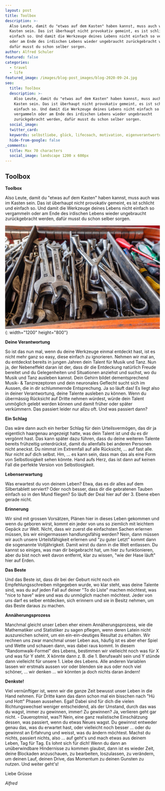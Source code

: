 ```yaml
---
layout: post
title: Toolbox
description: >-
  Also Leute, damit du "etwas auf dem Kasten" haben kannst, muss auch was im
  Kasten sein. Das ist überhaupt nicht provokativ gemeint, es ist schlicht und
  einfach so. Und damit die Werkzeuge deines Lebens nicht einfach so vergammeln
  oder am Ende des irdischen Lebens wieder ungebraucht zurückgebracht werden,
  dafür musst du schon selber sorgen.
author: Alfred Schuler
featured: false
categories:
  - travel
  - life
featured_image: /images/blog-post_images/blog-2020-09-24.jpg
seo:
  title: Toolbox
  description: >-
    Also Leute, damit du "etwas auf dem Kasten" haben kannst, muss auch was im
    Kasten sein. Das ist überhaupt nicht provokativ gemeint, es ist schlicht und
    einfach so. Und damit die Werkzeuge deines Lebens nicht einfach so
    vergammeln oder am Ende des irdischen Lebens wieder ungebraucht
    zurückgebracht werden, dafür musst du schon selber sorgen.
  social_image:
  twitter_card:
  keywords: selbstliebe, glück, lifecoach, motivation, eigenverantwortung, philosophie
  hide-from-google: false
_comments:
  title: Max 70 characters
  social_image: landscape 1200 x 600px
---
```

## Toolbox

**Toolbox**

Also Leute, damit du "etwas auf dem Kasten" haben kannst, muss auch was im Kasten sein. Das ist überhaupt nicht provokativ gemeint, es ist schlicht und einfach so. Und damit die Werkzeuge deines Lebens nicht einfach so vergammeln oder am Ende des irdischen Lebens wieder ungebraucht zurückgebracht werden, dafür musst du schon selber sorgen.

![](/images/blog-post_images/blog-2020-09-24.jpg){: width="1200" height="800"}

**Deine Verantwortung**

So ist das nun mal, wenn du deine Werkzeuge einmal entdeckt hast, ist es nicht mehr ganz so easy, diese einfach zu ignorieren. Nehmen wir mal an, du entdeckst bereits in jungen Jahren dein Talent für Musik und Tanz. Nun ja, der Nebeneffekt daran ist der, dass dir die Entdeckung natürlich Freude bereitet und du Gelegenheiten und Situationen anziehst und suchst, wo du Musik und Tanz ausleben kannst. Dein Gehirn bildet dementsprechend Musik- & Tanzrezeptoren und dein neuronales Geflecht sucht sich im Aussen, die in dir schlummernde Entsprechung. Ja so läuft das\! Es liegt also in deiner Verantwortung, deine Talente ausleben zu können. Wenn du übermässig Rücksicht auf Dritte nehmen würdest, würde dein Talent unmöglich gelebt werden können und damit früher oder später verkümmern. Das passiert leider nur allzu oft. Und was passiert dann?

**Ein Schlag**

Das wäre dann auch ein herber Schlag für dein Urteilsvermögen, das dir ja eigentlich haargenau angezeigt hatte, was dein Talent ist und du es dir vergönnt hast. Das kann später dazu führen, dass du deine weiteren Talente bereits frühzeitig unterdrückst, damit du allenfalls bei anderen Personen nicht aneckst. Du nimmst im Extremfall auf alle Rücksicht, ... auf fast alle. Nur nicht auf dich selbst. Hm, ... es kann sein, dass man das als eine Form von Selbstlosigkeit sehen könnte. Hand aufs Herz, das ist dann auf keinen Fall die perfekte Version von Selbstlosigkeit.

**Lebenserwartung**

Was erwartest du von deinem Leben? Etwa, das es dir alles auf dem Silbertablett serviert? Oder noch besser, dass dir die gebratenen Tauben einfach so in den Mund fliegen? So läuft der Deal hier auf der 3. Ebene eben gerade nicht.

**Erinnerung**

Wir sind mit grossen Vorsätzen, Plänen hier in dieses Leben gekommen und wenn du geboren wirst, kommt ein jeder von uns so ziemlich mit leichtem Gepäck zur Welt. Nicht, dass wir zuerst die einfachsten Sachen erlernen müssen, bis wir einigermassen handlungsfähig werden? Nein, dann müssen wir auch unsere Urteilsfähigkeit erlernen und "zu guter Letzt" kommt dann die sogenannte Volljährigkeit. Damit wirst du dann in die Welt entlassen. Du kannst so einiges, was man dir beigebracht hat, um hier zu funktionieren, aber du bist noch weit davon entfernt, klar zu wissen, "wie der Hase läuft" hier auf Erden.

**Das Beste**

Und das Beste ist, dass dir bei der Geburt nicht noch ein Empfehlungsschreiben mitgegeben wurde, wo klar steht, was deine Talente sind, was du auf jeden Fall auf deiner "To do Liste" machen möchtest, was "nice to have" wäre und was du unmöglich machen möchtest. Jeder von uns darf es selber entdecken, sich erinnern und sie in Besitz nehmen, um das Beste daraus zu machen.

**Annäherungsprozess**

Manchmal gleicht unser Leben eher einem Annäherungsprozess, wie die Mathematiker und Statistiker zu sagen pflegen, wenn deren Latein nicht auszureichen scheint, um ein ein-ein-deutiges Resultat zu erhalten. Wir rechnen uns zwar manchmal unser Leben aus, häufig ist es aber eher Spiel und Wette und schauen dann, was dabei raus kommt. In diesem "Randomwalk-Formel" des Lebens, bestimmen wir vielleicht noch was für X und was für Y steht. X könnte dann z. B. die 1. Berufswahl sein und Y stünde dann vielleicht für unsere 1. Liebe des Lebens. Alle anderen Variablen lassen wir erstmals aussen vor oder blenden sie aus oder noch viel schöner, ... wir denken ... wir könnten ja doch nichts daran ändern\!

**Denkste\!**

Viel vernünftiger ist, wenn wir die ganze Zeit bewusst unser Leben in die Hand nehmen. Für Dritte kann das dann schon mal ein bisschen nach "Hü und Hott" Phasen aussehen. Egal\! Dabei sind für dich die vielen Richtungswechsel weniger entscheidend, als der Umstand, durch das was du wagst, immer zu gewinnen, immer\! Zu gewinnen? Ja, verlieren geht gar nicht. - Daueroptmist, was?\! Nein, eine ganz realistische Einschätzung dessen, was passiert, wenn du etwas Neues wagst. Du gewinnst entweder genau das, was du erwartet hast, oder vielleicht noch besser ... oder du gewinnst an Erfahrung und weisst, was du ändern möchtest. Machst du nichts, passiert nichts, also ... auf geht's und mach etwas aus deinem Leben, Tag für Tag. Es lohnt sich für dich\! Wenn du dann an unüberwindbare Hindernisse zu kommen glaubst, dann ist es wieder Zeit, deine Blockaden anzuschauen, zu bearbeiten, loszulassen, zu verändern, um deinen Lauf, deinen Drive, das Momentum zu deinen Gunsten zu nutzen. Und weiter geht's\!

Liebe Grüsse

*Alfred*
